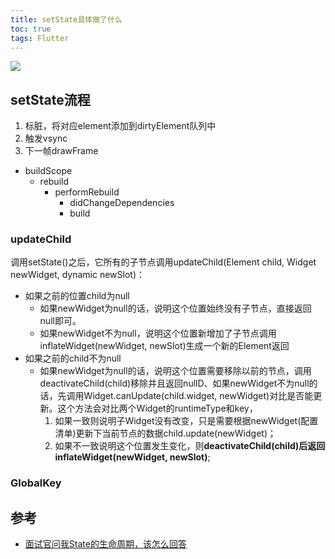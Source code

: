 ```yaml
---
title: setState具体做了什么
toc: true
tags: Flutter
---
```



![](./lifecycle_1.png)

## setState流程

1. 标脏，将对应element添加到dirtyElement队列中
2. 触发vsync
3. 下一帧drawFrame

- buildScope
  - rebuild
    - performRebuild
      - didChangeDependencies
      - build

### updateChild

调用setState()之后，它所有的子节点调用updateChild(Element child, Widget newWidget, dynamic newSlot)：

- 如果之前的位置child为null
  - 如果newWidget为null的话，说明这个位置始终没有子节点，直接返回null即可。
  - 如果newWidget不为null，说明这个位置新增加了子节点调用inflateWidget(newWidget, newSlot)生成一个新的Element返回
- 如果之前的child不为null
  - 如果newWidget为null的话，说明这个位置需要移除以前的节点，调用deactivateChild(child)移除并且返回nullD、如果newWidget不为null的话，先调用Widget.canUpdate(child.widget, newWidget)对比是否能更新。这个方法会对比两个Widget的runtimeType和key，
    1. 如果一致则说明子Widget没有改变，只是需要根据newWidget(配置清单)更新下当前节点的数据child.update(newWidget)；
    2. 如果不一致说明这个位置发生变化，则**deactivateChild(child)**后返回**inflateWidget(newWidget, newSlot)**;

### GlobalKey

## 参考

- [面试官问我State的生命周期，该怎么回答](https://juejin.cn/post/6908574202253541389)
